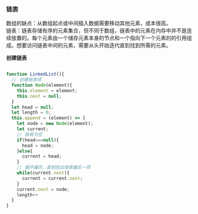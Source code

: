 ### 链表
数组的缺点：从数组起点或中间插入数据需要移动其他元素，成本很高。  
链表：链表存储有序的元素集合，但不同于数组，链表中的元素在内存中并不是连续放置的。每个元素由一个储存元素本身的节点和一个指向下一个元素的的引用组成。想要访问链表中间的元素，需要从头开始迭代直到找到所需的元素。

**创建链表**
```js

function LinkedList(){
  // 创建链表项
  function Node(element){
    this.element = element;
    this.next = null;
  }
  let head = null;
  let length = 0;
  this.append = (element) => {
    let node = new Node(element);
    let current;
    // 链表为空
    if(head===null){
      head = node;
    }else{
      current = head;
    }
    // 循环遍历，直到找出链表最后一项
    while(current.next){
      current = current.next;
    }
    current.next = node;
    length++
  }
}

```
